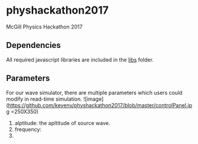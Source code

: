 # physhackathon2017
McGill Physics Hackathon 2017

## Dependencies
All required javascript libraries are included in the [libs](https://github.com/kevenv/physhackathon2017/tree/master/libs) folder.
## Parameters
For our wave simulator, there are multiple parameters which users could modify in read-time simulation.
![image](https://github.com/kevenv/physhackathon2017/blob/master/controlPanel.jpg =250X350)
1. alptitude: the apltitude of source wave.
2. frequency: 
3. 
